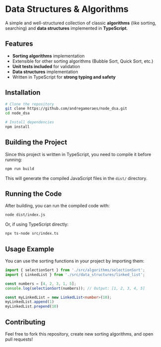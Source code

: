 # Data Structures & Algorithms

A simple and well-structured collection of classic **algorithms** (like sorting, searching) and **data structures** implemented in **TypeScript**.

## Features
- **Sorting algorithms** implementation
- Extensible for other sorting algorithms (Bubble Sort, Quick Sort, etc.)
- **Unit tests included** for validation
- **Data structures** implementation
- Written in TypeScript for **strong typing and safety**

## Installation
```sh
# Clone the repository
git clone https://github.com/andregamoraes/node_dsa.git
cd node_dsa

# Install dependencies
npm install
```

## Building the Project
Since this project is written in TypeScript, you need to compile it before running:
```sh
npm run build
```
This will generate the compiled JavaScript files in the `dist/` directory.

## Running the Code
After building, you can run the compiled code with:
```sh
node dist/index.js
```
Or, if using TypeScript directly:
```sh
npx ts-node src/index.ts
```

## Usage Example
You can use the sorting functions in your project by importing them:

```ts
import { selectionSort } from './src/algorithms/selectionSort';
import { LinkedList } from './src/data_structures/linked_list';

const numbers = [4, 2, 3, 1, 5];
console.log(selectionSort(numbers)); // Output: [1, 2, 3, 4, 5]

const myLinkedList = new LinkedList<number>(10);
myLinkedList.append(1)
myLinkedList.prepend(10)
```

## Contributing
Feel free to fork this repository, create new sorting algorithms, and open pull requests!
